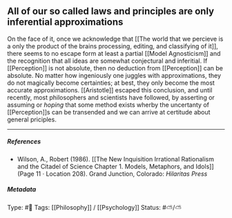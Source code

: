 ## All of our so called laws and principles are only inferential approximations  # 

On the face of it, once we acknowledge that [[The world that we percieve is a only the product of the brains processing, editing, and classifying of it]], there seems to no escape form at least a partial [[Model Agnosticism]] and the recognition that all ideas are somewhat conjectural and inferitial. If [[Perception]] is not absolute, then no deduction from [[Perception]] can be absolute. No matter how ingeniously one juggles with approximations, they do not magically become certainties; at best, they only become the most accurate approximations. [[Aristotle]] escaped this conclusion, and until recently, most philosophers and scientists have followed, by asserting or assuming or _hoping_ that some method exists wherby the uncertanty of [[Perception]]s can be transended and we can arrive at certitude about general priciples.

___

##### References

- Wilson, A., Robert (1986). [[The New Inquisition Irrational Rationalism and the Citadel of Science Chapter 1. Models, Metaphors, and Idols]] (Page 11 · Location 208). Grand Junction, Colorado: _Hilaritas Press_

##### Metadata

Type: #🔴 
Tags: [[Philosophy]] / [[Psychology]] 
Status: #⛅️/⛅️ 
